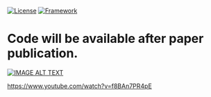 [![License](https://img.shields.io/badge/License-Apache%202.0-blue.svg)](https://opensource.org/licenses/Apache-2.0)
[![Framework](https://img.shields.io/badge/PyTorch-%23EE4C2C.svg?&logo=PyTorch&logoColor=white)](https://pytorch.org/)
# Code will be available after paper publication.

[![IMAGE ALT TEXT](http://img.youtube.com/vi/f8BAn7PR4pE/0.jpg)](http://www.youtube.com/watch?v=f8BAn7PR4pE )


https://www.youtube.com/watch?v=f8BAn7PR4pE
